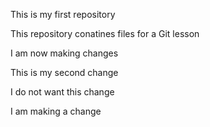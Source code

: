 This is my first repository

This repository conatines files for a Git lesson


I am now making changes

This is my second change

I do not want this change 

I am making a change
